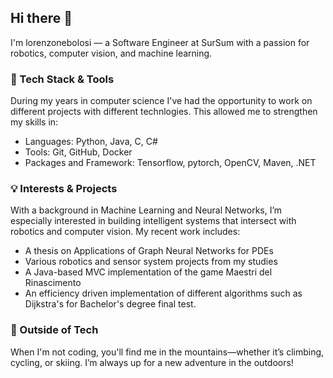 ## Hi there 👋
I'm lorenzonebolosi — a Software Engineer at SurSum with a passion for robotics, computer vision, and machine learning.

### 🔧 Tech Stack & Tools
During my years in computer science I've had the opportunity to work on different projects with different technlogies.
This allowed me to strengthen my skills in:
- Languages: Python, Java, C, C#
- Tools: Git, GitHub, Docker
- Packages and Framework: Tensorflow, pytorch, OpenCV, Maven, .NET
### 💡 Interests & Projects
With a background in Machine Learning and Neural Networks, I’m especially interested in building intelligent systems that intersect with robotics and computer vision. My recent work includes:

- A thesis on Applications of Graph Neural Networks for PDEs
- Various robotics and sensor system projects from my studies
- A Java-based MVC implementation of the game Maestri del Rinascimento
- An efficiency driven implementation of different algorithms such as Dijkstra's for Bachelor's degree final test.
### 🌄 Outside of Tech
When I'm not coding, you'll find me in the mountains—whether it’s climbing, cycling, or skiing. I’m always up for a new adventure in the outdoors!

